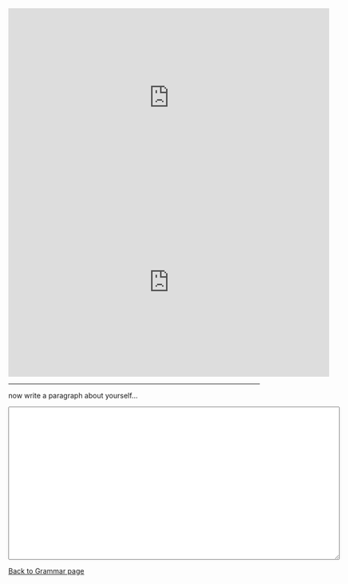 <iframe src="https://h5p.org/h5p/embed/406272" width="643" height="358" frameborder="0" allowfullscreen="allowfullscreen"></iframe><script src="https://h5p.org/sites/all/modules/h5p/library/js/h5p-resizer.js" charset="UTF-8"></script>


<iframe src="https://h5p.org/h5p/embed/406575" width="643" height="379" frameborder="0" allowfullscreen="allowfullscreen"></iframe><script src="https://h5p.org/sites/all/modules/h5p/library/js/h5p-resizer.js" charset="UTF-8"></script>

<hr>

<p> now write a paragraph about yourself... </p>
  
<textarea name="text" cols="80" rows="20">
</textarea>

<p>
<a style="float:left;" href="Grammar.html">Back to Grammar page</a>
</p>
<div style="clear:both;">  </div>
